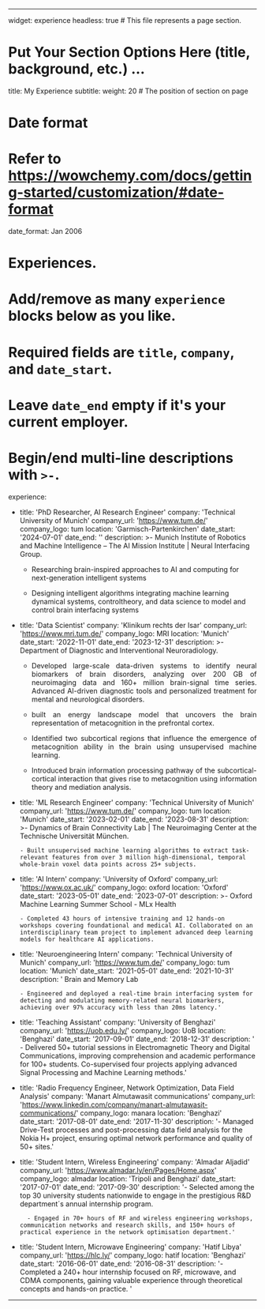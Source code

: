 ---

widget: experience
headless: true  # This file represents a page section.

# Put Your Section Options Here (title, background, etc.) ...
title: My Experience
subtitle:
weight: 20 # The position of section on page

# Date format
#   Refer to https://wowchemy.com/docs/getting-started/customization/#date-format
date_format: Jan 2006

# Experiences.
#   Add/remove as many `experience` blocks below as you like.
#   Required fields are `title`, `company`, and `date_start`.
#   Leave `date_end` empty if it's your current employer.
#   Begin/end multi-line descriptions with `>-`.
experience:
  - title: 'PhD Researcher, AI Research Engineer'
    company: 'Technical University of Munich'
    company_url: 'https://www.tum.de/'
    company_logo: tum
    location: 'Garmisch-Partenkirchen'
    date_start: '2024-07-01'
    date_end: ''
    description: >-
      Munich Institute of Robotics and Machine Intelligence – The AI Mission Institute | Neural Interfacing Group.

      - Researching brain-inspired approaches to AI and computing for next-generation intelligent systems
      
      - Designing intelligent algorithms integrating machine learning dynamical systems, controltheory, and data science to model and control brain interfacing systems
  - title: 'Data Scientist'
    company: 'Klinikum rechts der Isar'
    company_url: 'https://www.mri.tum.de/'
    company_logo: MRI
    location: 'Munich'
    date_start: '2022-11-01'
    date_end: '2023-12-31'
    description: >-
       Department of Diagnostic and Interventional Neuroradiology.
       <div style='text-align: justify;'>

       - Developed large-scale data-driven systems to identify neural biomarkers of brain disorders, analyzing over 200 GB of neuroimaging data and 160+ million brain-signal time series. Advanced AI-driven diagnostic tools and personalized treatment for mental and neurological disorders. 

       - built an energy landscape model that uncovers the brain representation of metacognition in the prefrontal cortex.

       - Identified two subcortical regions that influence the emergence of metacognition ability in the brain using unsupervised machine learning. 
       
       - Introduced brain information processing pathway of the subcortical-cortical interaction that gives rise to metacognition using information theory and mediation analysis.
       
       </div>
       

  - title: 'ML Research Engineer'
    company: 'Technical University of Munich'
    company_url: 'https://www.tum.de/'
    company_logo: tum
    location: 'Munich'
    date_start: '2023-02-01'
    date_end: '2023-08-31'
    description: >-
        Dynamics of Brain Connectivity Lab | The Neuroimaging Center at the Technische Universität München.

        - Built unsupervised machine learning algorithms to extract task-relevant features from over 3 million high-dimensional, temporal whole-brain voxel data points across 25+ subjects.


  - title: 'AI Intern'
    company: 'University of Oxford'
    company_url: 'https://www.ox.ac.uk/'
    company_logo: oxford
    location: 'Oxford'
    date_start: '2023-05-01'
    date_end: '2023-07-01'
    description: >-
        Oxford Machine Learning Summer School - MLx Health

        - Completed 43 hours of intensive training and 12 hands-on workshops covering foundational and medical AI. Collaborated on an interdisciplinary team project to implement advanced deep learning models for healthcare AI applications.

  - title: 'Neuroengineering Intern'
    company: 'Technical University of Munich'
    company_url: 'https://www.tum.de/'
    company_logo: tum
    location: 'Munich'
    date_start: '2021-05-01'
    date_end: '2021-10-31'
    description: '
        Brain and Memory Lab
    
        - Engineered and deployed a real-time brain interfacing system for detecting and modulating memory-related neural biomarkers, achieving over 97% accuracy with less than 20ms latency.'


  - title: 'Teaching Assistant'
    company: 'University of Benghazi'
    company_url: 'https://uob.edu.ly/'
    company_logo: UoB
    location: 'Benghazi'
    date_start: '2017-09-01'
    date_end: '2018-12-31'
    description: '
        - Delivered 50+ tutorial sessions in Electromagnetic Theory and Digital Communications, improving comprehension and academic performance for 100+ students. Co-supervised four projects applying advanced Signal Processing and Machine Learning methods.'

  - title: 'Radio Frequency Engineer, Network Optimization, Data Field Analysis'
    company: 'Manart Almutawasit communications'
    company_url: 'https://www.linkedin.com/company/manart-almutawasit-communications/'
    company_logo: manara
    location: 'Benghazi'
    date_start: '2017-08-01'
    date_end: '2017-11-30'
    description: '- Managed Drive-Test processes and post-processing data field analysis for the Nokia H+ project, ensuring optimal network performance and quality of 50+ sites.'    

  - title: 'Student Intern, Wireless Engineering'
    company: 'Almadar Aljadid'
    company_url: 'https://www.almadar.ly/en/Pages/Home.aspx'
    company_logo: almadar
    location: 'Tripoli and Benghazi'
    date_start: '2017-07-01'
    date_end: '2017-09-30'
    description: '- Selected among the top 30 university students nationwide to engage in the prestigious R&D department´s annual internship program.

          - Engaged in 70+ hours of RF and wireless engineering workshops, communication networks and research skills, and 150+ hours of practical experience in the network optimisation department.'

  - title: 'Student Intern, Microwave Engineering'
    company: 'Hatif Libya'
    company_url: 'https://hlc.ly/'
    company_logo: hatif
    location: 'Benghazi'
    date_start: '2016-06-01'
    date_end: '2016-08-31'
    description: '- Completed a 240+ hour internship focused on RF, microwave, and CDMA components, gaining valuable experience through theoretical concepts and hands-on practice.
'

---